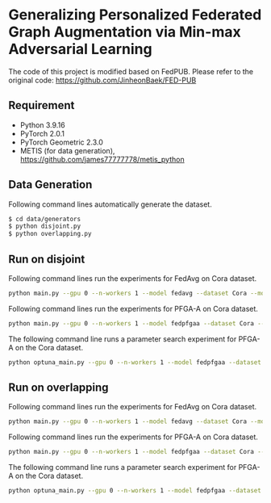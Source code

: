 # Generalizing Personalized Federated Graph Augmentation via Min-max Adversarial Learning

The code of this project is modified based on FedPUB. Please refer to the original code: https://github.com/JinheonBaek/FED-PUB

## Requirement
- Python 3.9.16
- PyTorch 2.0.1
- PyTorch Geometric 2.3.0
- METIS (for data generation), https://github.com/james77777778/metis_python

## Data Generation
Following command lines automatically generate the dataset.
```sh
$ cd data/generators
$ python disjoint.py
$ python overlapping.py
```

## Run on disjoint
Following command lines run the experiments for FedAvg  on Cora dataset.
```sh
python main.py --gpu 0 --n-workers 1 --model fedavg --dataset Cora --mode disjoint --frac 1.0 --n-rnds 200 --n-eps 1 --n-clients 5 --seed 1024 --acg_model 0 --print 1 
```
Following command lines run the experiments for PFGA-A on Cora dataset.
```sh
python main.py --gpu 0 --n-workers 1 --model fedpfgaa --dataset Cora --mode disjoint --frac 1.0 --n-rnds 200 --n-eps 1 --n-clients 5 --seed 1024 --acg_model 0 --print 1 
```
The following command line runs a parameter search experiment for PFGA-A on the Cora dataset.
```sh
python optuna_main.py --gpu 0 --n-workers 1 --model fedpfgaa --dataset Cora --mode disjoint --frac 1.0 --n-rnds 200 --n-eps 1 --n-clients 5 --seed 1024 --acg_model 0 --print 0
```


## Run on overlapping
Following command lines run the experiments for FedAvg  on Cora dataset.
```sh
python main.py --gpu 0 --n-workers 1 --model fedavg --dataset Cora --mode overlapping --frac 1.0 --n-rnds 200 --n-eps 1 --n-clients 10 --seed 1024 --acg_model 0 --print 1 
```
Following command lines run the experiments for PFGA-A on Cora dataset.
```sh
python main.py --gpu 0 --n-workers 1 --model fedpfgaa --dataset Cora --mode overlapping --frac 1.0 --n-rnds 200 --n-eps 1 --n-clients 10 --seed 1024 --acg_model 0 --print 1 
```
The following command line runs a parameter search experiment for PFGA-A on the Cora dataset.
```sh
python optuna_main.py --gpu 0 --n-workers 1 --model fedpfgaa --dataset Cora --mode overlapping --frac 1.0 --n-rnds 200 --n-eps 1 --n-clients 10 --seed 1024 --acg_model 0 --print 0 
```
